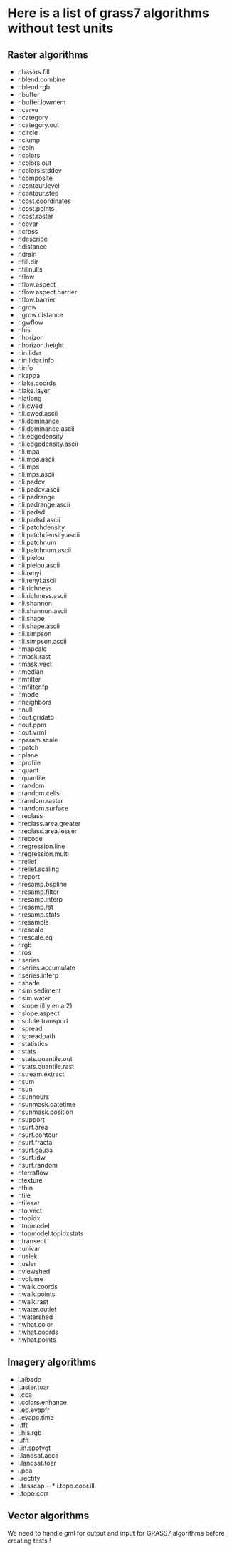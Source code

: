 # Here is a list of grass7 algorithms without test units

## Raster algorithms

* r.basins.fill
* r.blend.combine
* r.blend.rgb
* r.buffer
* r.buffer.lowmem
* r.carve
* r.category
* r.category.out
* r.circle
* r.clump
* r.coin
* r.colors
* r.colors.out
* r.colors.stddev
* r.composite
* r.contour.level
* r.contour.step
* r.cost.coordinates
* r.cost.points
* r.cost.raster
* r.covar
* r.cross
* r.describe
* r.distance
* r.drain
* r.fill.dir
* r.fillnulls
* r.flow
* r.flow.aspect
* r.flow.aspect.barrier
* r.flow.barrier
* r.grow
* r.grow.distance
* r.gwflow
* r.his
* r.horizon
* r.horizon.height
* r.in.lidar
* r.in.lidar.info
* r.info
* r.kappa
* r.lake.coords
* r.lake.layer
* r.latlong
* r.li.cwed
* r.li.cwed.ascii
* r.li.dominance
* r.li.dominance.ascii
* r.li.edgedensity
* r.li.edgedensity.ascii
* r.li.mpa
* r.li.mpa.ascii
* r.li.mps
* r.li.mps.ascii
* r.li.padcv
* r.li.padcv.ascii
* r.li.padrange
* r.li.padrange.ascii
* r.li.padsd
* r.li.padsd.ascii
* r.li.patchdensity
* r.li.patchdensity.ascii
* r.li.patchnum
* r.li.patchnum.ascii
* r.li.pielou
* r.li.pielou.ascii
* r.li.renyi
* r.li.renyi.ascii
* r.li.richness
* r.li.richness.ascii
* r.li.shannon
* r.li.shannon.ascii
* r.li.shape
* r.li.shape.ascii
* r.li.simpson
* r.li.simpson.ascii
* r.mapcalc
* r.mask.rast
* r.mask.vect
* r.median
* r.mfilter
* r.mfilter.fp
* r.mode
* r.neighbors
* r.null
* r.out.gridatb
* r.out.ppm
* r.out.vrml
* r.param.scale
* r.patch
* r.plane
* r.profile
* r.quant
* r.quantile
* r.random
* r.random.cells
* r.random.raster
* r.random.surface
* r.reclass
* r.reclass.area.greater
* r.reclass.area.lesser
* r.recode
* r.regression.line
* r.regression.multi
* r.relief
* r.relief.scaling
* r.report
* r.resamp.bspline
* r.resamp.filter
* r.resamp.interp
* r.resamp.rst
* r.resamp.stats
* r.resample
* r.rescale
* r.rescale.eq
* r.rgb
* r.ros
* r.series
* r.series.accumulate
* r.series.interp
* r.shade
* r.sim.sediment
* r.sim.water
* r.slope (il y en a 2)
* r.slope.aspect
* r.solute.transport
* r.spread
* r.spreadpath
* r.statistics
* r.stats
* r.stats.quantile.out
* r.stats.quantile.rast
* r.stream.extract
* r.sum
* r.sun
* r.sunhours
* r.sunmask.datetime
* r.sunmask.position
* r.support
* r.surf.area
* r.surf.contour
* r.surf.fractal
* r.surf.gauss
* r.surf.idw
* r.surf.random
* r.terraflow
* r.texture
* r.thin
* r.tile
* r.tileset
* r.to.vect
* r.topidx
* r.topmodel
* r.topmodel.topidxstats
* r.transect
* r.univar
* r.uslek
* r.usler
* r.viewshed
* r.volume
* r.walk.coords
* r.walk.points
* r.walk.rast
* r.water.outlet
* r.watershed
* r.what.color
* r.what.coords
* r.what.points

## Imagery algorithms

* i.albedo
* i.aster.toar
* i.cca
* i.colors.enhance
* i.eb.evapfr
* i.evapo.time
* i.fft
* i.his.rgb
* i.ifft
* i.in.spotvgt
* i.landsat.acca
* i.landsat.toar
* i.pca
* i.rectify
* i.tasscap
--* i.topo.coor.ill
* i.topo.corr



## Vector algorithms

We need to handle gml for output and input for GRASS7 algorithms before creating tests !
